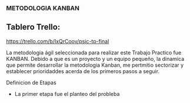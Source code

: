 ### METODOLOGIA KANBAN
## Tablero Trello:
https://trello.com/b/IxQrCoov/psic-tp-final

La metodologia ágil seleccionada para realizar este Trabajo Practico fue KANBAN. Debido a que es un proyecto y un equipo pequeño, la dinamica que permite desarrollar la metodologia Kanban, me pertmitio sectorizar y establecer prioridaddes acerda de los primeros pasos a seguir. 

Definicion de Etapas
- La primer etapa fue el planteo del probleba

